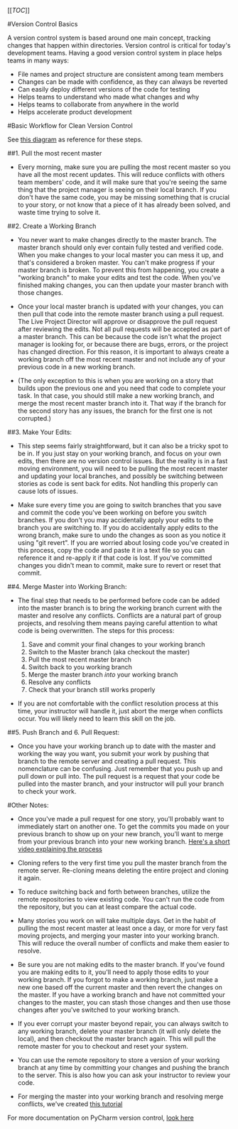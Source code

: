 [[_TOC_]]

#Version Control Basics

A version control system is based around one main concept, tracking changes that happen within directories. Version control is critical for today's development teams.  Having a good version control system in place helps teams in many ways:
- File names and project structure are consistent among team members
- Changes can be made with confidence, as they can always be reverted
- Can easily deploy different versions of the code for testing
- Helps teams to understand who made what changes and why
- Helps teams to collaborate from anywhere in the world
- Helps accelerate product development

#Basic Workflow for Clean Version Control

See [this diagram](https://drive.google.com/file/d/1Tvwnru1X8jOcKuXz_wCfuD9e52a_u4KQ/view?usp=sharing) as reference for these steps.

##1. Pull the most recent master

- Every morning, make sure you are pulling the most recent master so you have all the most recent updates. This will reduce conflicts with others team members' code, and it will make sure that you're seeing the same thing that the project manager is seeing on their local branch. If you don't have the same code, you may be missing something that is crucial to your story, or not know that a piece of it has already been solved, and waste time trying to solve it. 

##2. Create a Working Branch

- You never want to make changes directly to the master branch. The master branch should only ever contain fully tested and verified code. When you make changes to your local master you can mess it up, and that's considered a broken master. You can't make progress if your master branch is broken. To prevent this from happening, you create a "working branch" to make your edits and test the code. When you've finished making changes, you can then update your master branch with those changes.  

- Once your local master branch is updated with your changes, you can then pull that code into the remote master branch using a pull request. The Live Project Director will approve or disapprove the pull request after reviewing the edits. Not all pull requests will be accepted as part of a master branch. This can be because the code isn't what the project manager is looking for, or because there are bugs, errors, or the project has changed direction. For this reason, it is important to always create a working branch off the most recent master and not include any of your previous code in a new working branch. 

- (The only exception to this is when you are working on a story that builds upon the previous one and you need that code to complete your task. In that case, you should still make a new working branch, and merge the most recent master branch into it. That way if the branch for the second story has any issues, the branch for the first one is not corrupted.)

##3. Make Your Edits:

- This step seems fairly straightforward, but it can also be a tricky spot to be in. If you just stay on your working branch, and focus on your own edits, then there are no version control issues. But the reality is in a fast moving environment, you will need to be pulling the most recent master and updating your local branches, and possibly be switching between stories as code is sent back for edits. Not handling this properly can cause lots of issues. 

- Make sure every time you are going to switch branches that you save and commit the code you've been working on before you switch branches. If you don't you may accidentally apply your edits to the branch you are switching to. If you do accidentally apply edits to the wrong branch, make sure to undo the changes as soon as you notice it using "git revert". If you are worried about losing code you've created in this process, copy the code and paste it in a text file so you can reference it and re-apply it if that code is lost. If you've committed changes you didn't mean to commit, make sure to revert or reset that commit.

##4. Merge Master into Working Branch:

- The final step that needs to be performed before code can be added into the master branch is to bring the working branch current with the master and resolve any conflicts. Conflicts are a natural part of group projects, and resolving them means paying careful attention to what code is being overwritten. The steps for this process:
   1. Save and commit your final changes to your working branch
   2. Switch to the Master branch (aka checkout the master)
   3. Pull the most recent master branch
   4. Switch back to you working branch
   5. Merge the master branch _into_ your working branch
   6. Resolve any conflicts
   7. Check that your branch still works properly

- If you are not comfortable with the conflict resolution process at this time, your instructor will handle it, just abort the merge when conflicts occur. You will likely need to learn this skill on the job.

##5. Push Branch and 6. Pull Request:

- Once you have your working branch up to date with the master and working the way you want, you submit your work by pushing that branch to the remote server and creating a pull request. This nomenclature can be confusing. Just remember that you push up and pull down or pull into. The pull request is a request that your code be pulled into the master branch, and your instructor will pull your branch to check your work. 

#Other Notes:
- Once you've made a pull request for one story, you'll probably want to immediately start on another one. To get the commits you made on your previous branch to show up on your new branch, you'll want to merge from your previous branch into your new working branch. 
[Here's a short video explaining the process](https://youtu.be/v-ZsZPAUg9k)
- Cloning refers to the very first time you pull the master branch from the remote server. Re-cloning means deleting the entire project and cloning it again.

- To reduce switching back and forth between branches, utilize the remote repositories to view existing code. You can't run the code from the repository, but you can at least compare the actual code.

- Many stories you work on will take multiple days. Get in the habit of pulling the most recent master at least once a day, or more for very fast moving projects, and merging your master into your working branch. This will reduce the overall number of conflicts and make them easier to resolve. 

- Be sure you are not making edits to the master branch. If you've found you are making edits to it, you'll need to apply those edits to your working branch. If you forgot to make a working branch, just make a new one based off the current master and then revert the changes on the master. If you have a working branch and have not committed your changes to the master, you can stash those changes and then use those changes after you've switched to your working branch.

- If you ever corrupt your master beyond repair, you can always switch to any working branch, delete your master branch (it will only delete the local), and then checkout the master branch again. This will pull the remote master for you to checkout and reset your system.

- You can use the remote repository to store a version of your working branch at any time by committing your changes and pushing the branch to the server. This is also how you can ask your instructor to review your code.

- For merging the master into your working branch and resolving merge conflicts, we've created [this tutorial](https://docs.google.com/document/d/1sm7MpKOSeVj1jdmvpVM80Hv1g7iqqqu8EFQT2nRFF1o/edit?usp=sharing)

For more documentation on PyCharm version control, [look here](https://www.jetbrains.com/help/pycharm/settings-version-control.html)


